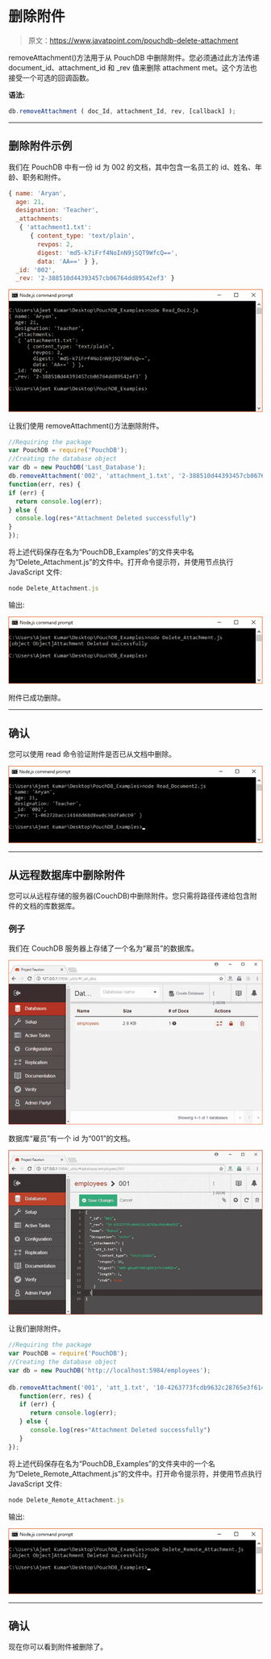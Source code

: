 # 删除附件

> 原文：<https://www.javatpoint.com/pouchdb-delete-attachment>

removeAttachment()方法用于从 PouchDB 中删除附件。您必须通过此方法传递 document_id、attachment_id 和 _rev 值来删除 attachment met。这个方法也接受一个可选的回调函数。

**语法:**

```js
db.removeAttachment ( doc_Id, attachment_Id, rev, [callback] );

```

* * *

## 删除附件示例

我们在 PouchDB 中有一份 id 为 002 的文档，其中包含一名员工的 id、姓名、年龄、职务和附件。

```js
{ name: 'Aryan',
  age: 21,
  designation: 'Teacher',
  _attachments:
   { 'attachment1.txt':
      { content_type: 'text/plain',
        revpos: 2,
        digest: 'md5-k7iFrf4NoInN9jSQT9WfcQ==',
        data: 'AA==' } },
  _id: '002',
  _rev: '2-388510d44393457cb06764dd89542ef3' }

```

![PouchDB Delete attachent 1](img/242704e3ba8fae9dab5c9300dcb4684e.png)

让我们使用 removeAttachment()方法删除附件。

```js
//Requiring the package
var PouchDB = require('PouchDB');
//Creating the database object
var db = new PouchDB('Last_Database');
db.removeAttachment('002', 'attachment_1.txt', '2-388510d44393457cb06764dd89542ef3',
function(err, res) {
if (err) {
  return console.log(err);
} else {
  console.log(res+"Attachment Deleted successfully")
}
});

```

将上述代码保存在名为“PouchDB_Examples”的文件夹中名为“Delete_Attachment.js”的文件中。打开命令提示符，并使用节点执行 JavaScript 文件:

```js
node Delete_Attachment.js

```

输出:

![PouchDB Delete attachent 2](img/95e26b43952a897feda4d014df6971c3.png)

附件已成功删除。

* * *

## 确认

您可以使用 read 命令验证附件是否已从文档中删除。

![PouchDB Delete attachent 3](img/7b92d036063d2aa243f6c777a2c57fb6.png)

* * *

## 从远程数据库中删除附件

您可以从远程存储的服务器(CouchDB)中删除附件。您只需将路径传递给包含附件的文档的库数据库。

### 例子

我们在 CouchDB 服务器上存储了一个名为“雇员”的数据库。

![PouchDB Delete attachent 4](img/7b55971a61dcd0a25cab8ad90d39cc1d.png)

数据库“雇员”有一个 id 为“001”的文档。

![PouchDB Delete attachent 5](img/1ee17c27ed37dc3575cc8f5be99a2519.png)

让我们删除附件。

```js
//Requiring the package 
var PouchDB = require('PouchDB');
//Creating the database object 
var db = new PouchDB('http://localhost:5984/employees');

db.removeAttachment('001', 'att_1.txt', '10-4263773fcdb9632c28765e3f614bd261', 
   function(err, res) { 
   if (err) { 
      return console.log(err); 
   } else { 
      console.log(res+"Attachment Deleted successfully") 
   } 
});

```

将上述代码保存在名为“PouchDB_Examples”的文件夹中的一个名为“Delete_Remote_Attachment.js”的文件中。打开命令提示符，并使用节点执行 JavaScript 文件:

```js
node Delete_Remote_Attachment.js 

```

输出:

![PouchDB Delete attachent 6](img/f8cff1a2e1077b549b3fb919deba5a13.png)

* * *

## 确认

现在你可以看到附件被删除了。